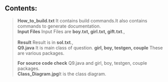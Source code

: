 ## Contents:
><b>How_to_build.txt</b> It contains build commands.It also contains commands to generate documentation.
><br><b>Input Files</b> Input Files are <b>boy.txt, girl.txt, gift.txt</b>.,<br>
><br><b>Result</b> Result is in <b>sol.txt</b>.,<br>
><b>Q9.java</b> It is main class of question.
><b>girl, boy, testgen, couple</b> These are various packages.
>
><b>For source code check</b> Q9.java and girl, boy, testgen, couple packages.
><br><b>Class_Diagram.jpg</b>It is the class diagram.
